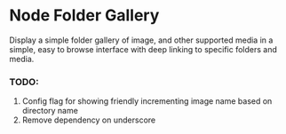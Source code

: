 # Node Folder Gallery

Display a simple folder gallery of image, and other supported media in a simple, easy to browse interface with deep linking to specific folders and media.

### TODO:

1. Config flag for showing friendly incrementing image name based on directory name
2. Remove dependency on underscore
